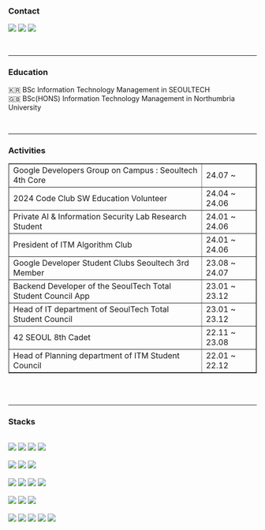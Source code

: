 <div align="left">

### Contact

<a href="https://www.instagram.com/_.cherishable._/"><img src="https://img.shields.io/badge/instagram-E4405F.svg?style=for-the-badge&logo=instagram&logoColor=white"></a>
<a href="https://velog.io/@saeyeonn/series"><img src="https://img.shields.io/badge/velog-20C997.svg?style=for-the-badge&logo=velog&logoColor=white"></a>
<a href=mailto:dev.saeyeon@gmail.com><img src="https://img.shields.io/badge/gmail-EA4335.svg?style=for-the-badge&logo=gmail&logoColor=white"></a>

<br>

***

### Education

🇰🇷 BSc Information Technology Management in SEOULTECH <br>
🇬🇧 BSc(HONS) Information Technology Management in Northumbria University <br>

<br>

***

### Activities

<table border="1px">
<tr>
<td>Google Developers Group on Campus : Seoultech 4th Core</td>
<td>24.07 ~ </td>
</tr>
<tr>
<td>2024 Code Club SW Education Volunteer</td>
<td>24.04 ~ 24.06</td>
</tr>
<tr>
<td>Private AI & Information Security Lab Research Student</td>
<td>24.01 ~ 24.06</td>
</tr>
<tr>
<td>President of ITM Algorithm Club</td>
<td>24.01 ~ 24.06</td>
</tr>
<tr>
<td>Google Developer Student Clubs Seoultech 3rd Member</td>
<td>23.08 ~ 24.07</td>
</tr>
<tr>
<td>Backend Developer of the SeoulTech Total Student Council App</td>
<td>23.01 ~ 23.12</td>
</tr>
<tr>
<td>Head of IT department of SeoulTech Total Student Council</td>
<td>23.01 ~ 23.12</td>
</tr>
<tr>
<td>42 SEOUL 8th Cadet</td>
<td>22.11 ~ 23.08</td>
</tr>
<tr>
<td>Head of Planning department of ITM Student Council</td>
<td>22.01 ~ 22.12</td>
</tr>
</table>
<br>
</div>



<br>

***

### Stacks 

<br>
<img src="https://img.shields.io/badge/java-%23ED8B00.svg?style=for-the-badge&logo=openjdk&logoColor=white"> <img src="https://img.shields.io/badge/kotlin-7F52FF?style=for-the-badge&logo=kotlin&logoColor=white"> <img src="https://img.shields.io/badge/python-3776AB?style=for-the-badge&logo=python&logoColor=white"> <img src="https://img.shields.io/badge/c-A8B9CC?style=for-the-badge&logo=c&logoColor=white">
<br>
<br>
<img src="https://img.shields.io/badge/Spring-6DB33F?style=for-the-badge&logo=spring&logoColor=white">
<img src="https://img.shields.io/badge/Spring Boot-6DB33F?style=for-the-badge&logo=Spring Boot&logoColor=white">
<img src="https://img.shields.io/badge/django-092E20?style=for-the-badge&logo=django&logoColor=white">
<br>
<br>
<img src="https://img.shields.io/badge/html5-E34F26?style=for-the-badge&logo=html5&logoColor=white">
<img src="https://img.shields.io/badge/css3-1572B6?style=for-the-badge&logo=css3&logoColor=white">
<img src="https://img.shields.io/badge/javascript-F7DF1E?style=for-the-badge&logo=javascript&logoColor=white">
<img src="https://img.shields.io/badge/android%20studio-346ac1?style=for-the-badge&logo=android%20studio&logoColor=white">
<br>
<br>
<img src="https://img.shields.io/badge/mysql-4479A1?style=for-the-badge&logo=mysql&logoColor=white">
<img src="https://img.shields.io/badge/sqlite-003B57?style=for-the-badge&logo=sqlite&logoColor=white">
<img src="https://img.shields.io/badge/oracle-F80000?style=for-the-badge&logo=oracle&logoColor=white">
<br>
<br>
<img src="https://img.shields.io/badge/docker-2496ED?style=for-the-badge&logo=docker&logoColor=white">
<img src="https://img.shields.io/badge/jenkins-D24939?style=for-the-badge&logo=jenkins&logoColor=white">
<img src="https://img.shields.io/badge/githubactions-2088FF?style=for-the-badge&logo=githubactions&logoColor=white">
<img src="https://img.shields.io/badge/aws-232F3E?style=for-the-badge&logo=Amazon
&logoColor=white">
<img src="https://img.shields.io/badge/linux-FCC624?style=for-the-badge&logo=linux&logoColor=black">

<br>
<br>
<!-- <img src="https://github-readme-stats.vercel.app/api?username=saeyeonn&show_icons=true&theme=rose" style="width:48%"> -->

